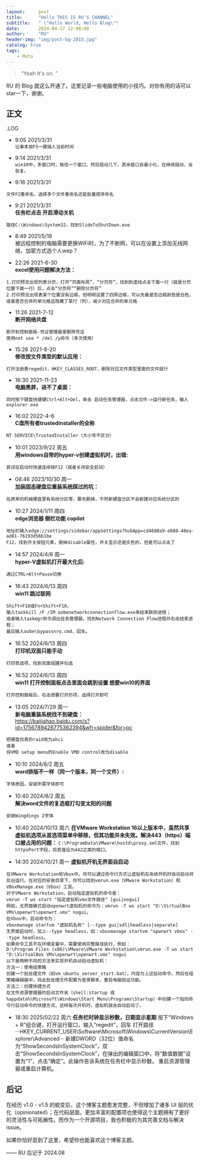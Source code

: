 ```yaml
---
layout:     post
title:      "Hello THIS IS RU'S CHANNEL"
subtitle:   " \"Hello World, Hello Blog\""
date:       2024-04-27 12:00:00
author:     "RU"
header-img: "img/post-bg-2015.jpg"
catalog: true
tags:
    - Meta
---
```


> “Yeah It's on. ”


RU 的 Blog 就这么开通了。这里记录一些电脑使用的小技巧。对你有用的话可以star一下，谢谢。



<p id = "build"></p>

## 正文

.LOG

- 9:05 2021/3/31  
```记事本按F5一键插入当前时间```

- 9:14 2021/3/31  
```win10中，多窗口时，按住一个窗口，然后摇动几下，其余窗口会最小化，在继续摇动，会恢复。```

- 9:16 2021/3/31  
```
文件F2重命名，选择多个文件重命名还能批量顺序命名
```

- 9:21 2021/3/31  
**任务栏点击 开启滑动关机**
```
路径C:\Windows\System32，找到SlideToShutDown.exe
```

- 8:49 2021/5/19  
被远程控制的电脑需要更换WiFi时，为了不断网，可以在设置上添加无线网络，加密方式选个人wep？

- 22:26 2021-6-30  
**excel使用问题解决方法：**
```
1.打印预览出现列表分页，打开“页面布局”，“分页符”，找到到虚线点击下面一行（就是分页位置下面一行）后，点击“分页符”“删除分页符”
2.打印预览出现表某个位置没有边框，但明明设置了四周边框，可以先看是否边框颜色是白色，或者是否合并的单元格且隐藏了某行（列），减少对应合并的单元格
```

- 11:26 2021-7-12  
**断开网络共盘**
```
断开到控制面板-凭证管理器里删除凭证
使用net use * /del /y命令（多次使用）
```

- 15:26 2021-8-20  
**修改按文件类型的默认应用：**
```
打开注册表regedit，HKEY_CLASSES_ROOT，删除对应文件类型里面的文件就行
```

- 16:30 2021-11-23  
**电脑黑屏，进不了桌面：**
```
同时按下键盘快捷键Ctrl+Alt+Del，单击 启动任务管理器，点击文件->运行新任务，输入explorer.exe
```

- 16:02 2022-4-6  
**C盘所有者trustedinstaller的全称**
```
NT SERVICE\TrustedInstaller（大小写不区分）
```

- 10:01 2023/9/22 周五  
**用windows自带的hyper-v创建虚拟机时，出错:**
```
尝试在启动时快速连续按F12（或者关闭安全启动）
```

- 08:46 2023/10/30 周一  
**加装固态硬盘后重装系统踩过的坑：**
```
在原来的机械硬盘里有系统分区等，要先删掉，不然新硬盘分区不会新建对应系统分区的
```

- 10:27 2024/1/11 周四  
**edge浏览器 侧栏功能 copilot**
```
地址栏输入edge://settings/sidebar/appSettings?hubApp=cd4688a9-e888-48ea-ad81-76193d56b1be
F12，找到开关按钮元素，删掉disable属性，开关显示还是灰色的，但是可以点击了
```

- 14:57 2024/4/8 周一  
**hyper-V虚拟机打开最大化后:**
```
通过CTRL+Alt+Pause切换
```

- 16:43 2024/6/13 周四  
**win11 跳过联网**
```
Shift+F10或Fn+Shift+F10，
输入taskkill /F /IM oobenetworkconnectionflow.exe来结束联网进程；
或者输入taskmgr命令调出任务管理器，找到Network Connection Flow进程并右击结束进程；
最后输入oobe\bypassnro.cmd，回车。
```

- 16:52 2024/6/13 周四  
**打印机双面只能手动**
```
打印首选项，找到双面组建并勾选
```

- 16:52 2024/6/13 周四  
**win11 打开控制面板点击里面会跳到设置 想要win10的界面**
```
打开控制面板后，右击想要打开的项，选择打开即可
```

- 13:05 2024/7/29 周一  
**新电脑重装系统找不到硬盘：**  
https://baijiahao.baidu.com/s?id=1756789426775362394&wfr=spider&for=pc
```
把硬盘仿真的raid改为ahci
或者
将VMD setup menu的Enable VMD control改为disable
```

- 10:10 2024/8/2 周五  
**word排版不一样（同一个版本，同一个文件）:**
```
字体原因，安装所需字体即可
```

- 10:40 2024/8/2 周五  
**解决word文件的复选框打勾变太阳的问题**
```
安装Wingdings 2字体
```

- 10:40 2024/10/13 周六
**在VMware Workstation 16以上版本中，虽然共享虚拟机选项从首选项菜单中移除，但其功能并未失效。解决443（https）端口被占用的问题：**
```C:\ProgramData\VMware\hostd\proxy.xml文件，找到httpsPort字段，将其值设为442之类的端口。```

- 14:30 2024/10/21 周一
**虚拟机开机无界面自启动**
```
在VMware Workstation和Vbox中，你可以通过命令行方式让虚拟机在系统开机时自动启动并后台运行。在对应的安装目录下，你可以找到vmrun.exe（VMware Workstation）和VBoxManage.exe（Vbox）工具。
对于VMware Workstation，启动指定虚拟机的命令是：
vmrun -T ws start "指定虚拟机vmx文件路径" [gui|nogui]
例如，无界面模式启动openwrt虚拟机的命令为：vmrun -T ws start "D:\VirtualBox VMs\openwrt\openwrt.vmx" nogui。
在Vbox中，启动命令为：
vboxmanage startvm "虚拟机名称" [--type gui|sdl|headless|separate]
无界面启动时，加上--type headless，如：vboxmanage startvm "opwnwrt vbox" --type headless。
如果命令工具不在环境变量中，需要使用完整路径执行，例如：
D:\Program Files (x86)\VMware\VMware Workstation\vmrun.exe -T ws start "D:\VirtualBox VMs\openwrt\openwrt.vmx" nogui
以下是两种不同的方法来实现开机自动启动虚拟机：
方法一：使用组策略
创建一个批处理文件（如vm_ubuntu_server_start.bat），内容为上述启动命令，然后在组策略编辑器中，将此批处理文件配置为登录脚本，重启电脑验证功能。
方法二：创建快捷方式
在文件资源管理器的启动文件夹（shell:startup 或 %appdata%\Microsoft\Windows\Start Menu\Programs\Startup）中创建一个指向命令行启动命令的快捷方式，这样每次开机时，虚拟机就会自动启动了。
```

- 18:30 2025/02/22 周六
**任务栏时钟显示秒数，日期显示星期**
按下“Windows + R”组合键，打开运行窗口，输入“regedit”，回车
打开路径
···HKEY_CURRENT_USER\Software\Microsoft\Windows\CurrentVersion\Explorer\Advanced···
新建DWORD（32位）值命名为“ShowSecondsInSystemClock”，双击“ShowSecondsInSystemClock”，在弹出的编辑窗口中，将“数值数据”设置为“1”，点击“确定”。此操作告诉系统在任务栏中显示秒数。
重启资源管理器或重启计算机。



## 后记


在经历 v1.0 - v1.5 的蜕变后，这个博客主题愈发完整，不但增加了诸多 UI 层的优化（opinionated）；在代码层面，更加丰富的配置项也使得这个主题拥有了更好的灵活性与可拓展性。而作为一个开源项目，我也积极的为其完善文档与解决 issue。

如果你恰好逛到了这里，希望你也能喜欢这个博客主题。

—— RU 后记于 2024.08
